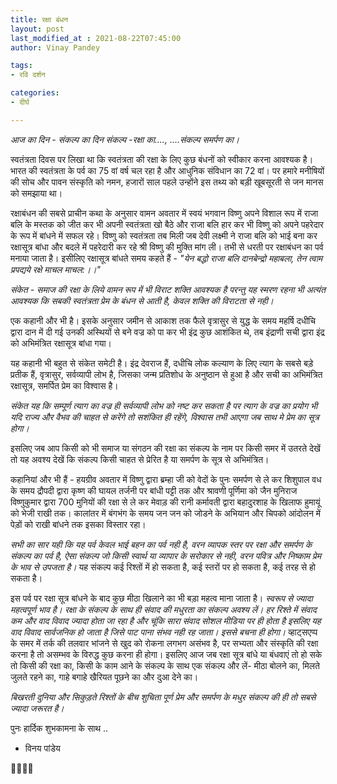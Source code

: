 ```yaml
---
title: रक्षा बंधन
layout: post
last_modified_at : 2021-08-22T07:45:00
author: Vinay Pandey

tags:
- रवि दर्शन

categories:
- दीर्घ

---
```


*आज का दिन - संकल्प का दिन*
    *संकल्प -रक्षा का....,*
         *....संकल्प समर्पण का।*

स्वतंत्रता दिवस पर लिखा था कि स्वतंत्रता की रक्षा के लिए कुछ बंधनों को स्वीकार करना आवश्यक है। भारत की स्वतंत्रता के पर्व का 75 वां वर्ष चल रहा है और आधुनिक संविधान का 72 वां। पर हमारे मनीषियों की सोच और पावन संस्कृति को नमन, हजारों साल पहले उन्होंने इस तथ्य को बड़ी खूबसूरती से जन मानस को समझाया था। 

रक्षाबंधन की सबसे प्राचीन कथा के अनुसार वामन अवतार में स्वयं भगवान विष्णु अपने विशाल रूप में राजा बलि के मस्तक को जीत कर भी अपनी स्वतंत्रता खो बैठे और राजा बलि हार कर भी विष्णु को अपने पहरेदार के रूप में बांधने में सफल रहे। विष्णु को स्वतंत्रता तब मिली जब देवी लक्ष्मी ने राजा बलि को भाई बना कर रक्षासूत्र बांधा और बदले में पहरेदारी कर रहे श्री विष्णु की मुक्ति मांग ली। तभी से धरती पर रक्षाबंधन का पर्व मनाया जाता है। इसीलिए रक्षासूत्र बांधते समय कहते हैं -
_"येन बद्धो राजा बलि दानबेन्द्रो महाबला,_
 _तेन त्वाम प्रपद्यये रक्षे माचल माचल:।।"_ 
 
*संकेत - समाज की रक्षा के लिये वामन रूप में भी विराट शक्ति आवश्यक है परन्तु यह स्मरण रहना भी अत्यंत आवश्यक कि सबकी स्वतंत्रता प्रेम के बंधन से आती है, केवल शक्ति की विराटता से नही।*

एक कहानी और भी है। इसके अनुसार जमीन से आकाश तक फैले वृत्रासुर से युद्ध के समय महर्षि दधीचि द्वारा दान में दी गई उनकी अस्थियों से बने वज्र को पा कर भी इंद्र कुछ आशंकित थे, तब इंद्राणी सची द्वारा इंद्र को अभिमंत्रित रक्षासूत्र बांधा गया।

यह कहानी भी बहुत से संकेत समेटी है। इंद्र देवराज हैं, दधीचि लोक कल्याण के लिए त्याग के सबसे बड़े प्रतीक हैं, वृत्रासुर, सर्वव्यापी लोभ है, जिसका जन्म प्रतिशोध के अनुष्ठान से हुआ है और सची का अभिमंत्रित रक्षासूत्र, समर्पित प्रेम का विश्वास है।  

*संकेत यह कि सम्पूर्ण त्याग का वज्र ही सर्वव्यापी लोभ को नष्ट कर सकता है पर त्याग के वज्र का प्रयोग भी यदि राज्य और वैभव की चाहत से करेंगे तो सशंकित ही रहेंगे, विश्वास तभी आएगा जब साथ मे प्रेम का सूत्र होगा।*

इसलिए जब आप किसी को भी समाज या संगठन की रक्षा का संकल्प के नाम पर किसी समर में उतरते देखें तो यह अवश्य देखें कि संकल्प किसी चाहत से प्रेरित है या समर्पण के सूत्र से अभिमंत्रित।

कहानियां और भी हैं -  हयग्रीव अवतार में विष्णु द्वारा ब्रम्हा जी को वेदों के पुनः समर्पण से ले कर शिशुपाल वध के समय द्रौपदी द्वारा कृष्ण की घायल तर्जनी पर बांधी पट्टी तक और श्रावणी पूर्णिमा को जैन मुनिराज विष्णुकुमार द्वारा 700 मुनियों की रक्षा से ले कर मेवाड़ की रानी कर्मावती द्वारा बहादुरशाह के खिलाफ हुमायूं को भेजी राखी तक। कालांतर में बंगभंग के समय जन जन को जोडने के अभियान और चिपको आंदोलन में पेड़ों को राखी बांधने तक इसका विस्तार रहा। 

*सभी का सार यही कि यह पर्व केवल भाई बहन का पर्व नही है, वरन व्यापक स्तर पर रक्षा और समर्पण के संकल्प का पर्व है, ऐसा संकल्प जो किसी स्वार्थ या व्यापार के सरोकार से नही, वरन पवित्र और निष्काम प्रेम के भाव से उपजता है।* यह संकल्प कई रिश्तों में हो सकता है, कई स्तरों पर हो सकता है, कई तरह से हो सकता है।

इस पर्व पर रक्षा सूत्र बांधने के बाद कुछ मीठा खिलाने का भी बड़ा महत्व माना जाता है। *स्वरूप से ज्यादा महत्वपूर्ण भाव है। रक्षा के संकल्प के साथ ही संवाद की मधुरता का संकल्प अवश्य लें। हर रिश्ते में संवाद कम और वाद विवाद ज्यादा होता जा रहा है और चूंकि सारा संवाद सोशल मीडिया पर ही होता है इसलिए यह वाद विवाद सार्वजनिक हो जाता है जिसे पाट पाना संभव नही रह जाता। इससे बचना ही होगा।* व्हाट्सएप्प के समर में तर्क की तलवार भांजने से खुद को रोकना लगभग असंभव है, पर सभ्यता और संस्कृति की रक्षा करना है तो असम्भव के विरुद्ध कुछ करना ही होगा। इसलिए आज जब रक्षा सूत्र बांधे या बंधवाएं तो हो सके तो किसी की रक्षा का, किसी के काम आने के संकल्प के साथ एक संकल्प और लें- मीठा बोलने का, मिलते जुलते रहने का, गाहे बगाहे खैरियत पूछने का और दुआ देने का।

*बिखरती दुनिया और सिकुड़ते रिश्तों के बीच शुचिता पूर्ण प्रेम और समर्पण के मधुर संकल्प की ही तो सबसे ज्यादा जरूरत है।*

पुनः हार्दिक शुभकामना के साथ ..

- विनय पांडेय 

🙏🌷🌷🙏
